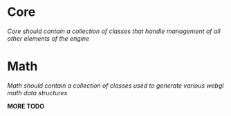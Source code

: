 # Core
*Core should contain a collection of classes that handle management of all other elements of the engine*

# Math
*Math should contain a collection of classes used to generate various webgl math data structures*

**MORE TODO**